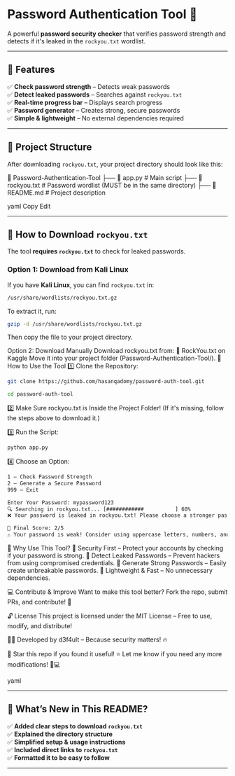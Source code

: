# Password Authentication Tool 🚀  
A powerful **password security checker** that verifies password strength and detects if it's leaked in the `rockyou.txt` wordlist.  

---

## **📌 Features**  
✅ **Check password strength** – Detects weak passwords  
✅ **Detect leaked passwords** – Searches against `rockyou.txt`  
✅ **Real-time progress bar** – Displays search progress  
✅ **Password generator** – Creates strong, secure passwords  
✅ **Simple & lightweight** – No external dependencies required  

---

## **📂 Project Structure**
After downloading `rockyou.txt`, your project directory should look like this:

📁 Password-Authentication-Tool ├── 📜 app.py # Main script ├── 📜 rockyou.txt # Password wordlist (MUST be in the same directory) ├── 📜 README.md # Project description

yaml
Copy
Edit

---

## **🔹 How to Download `rockyou.txt`**
The tool **requires `rockyou.txt`** to check for leaked passwords.  

### **Option 1: Download from Kali Linux**
If you have **Kali Linux**, you can find `rockyou.txt` in:
```sh
/usr/share/wordlists/rockyou.txt.gz
```
To extract it, run:

```sh
gzip -d /usr/share/wordlists/rockyou.txt.gz
```
Then copy the file to your project directory.

Option 2: Download Manually
Download rockyou.txt from: 🔗 RockYou.txt on Kaggle
Move it into your project folder (Password-Authentication-Tool/).
🚀 How to Use the Tool
1️⃣ Clone the Repository:

```sh
git clone https://github.com/hasanqadomy/password-auth-tool.git
```
```sh
cd password-auth-tool
```
2️⃣ Make Sure rockyou.txt is Inside the Project Folder!
(If it's missing, follow the steps above to download it.)

3️⃣ Run the Script:

```sh
python app.py
```
4️⃣ Choose an Option:
```sh
1 – Check Password Strength
2 – Generate a Secure Password
999 – Exit

Enter Your Password: mypassword123
🔍 Searching in rockyou.txt... [############          ] 60%
❌ Your password is leaked in rockyou.txt! Please choose a stronger password.

🔹 Final Score: 2/5
⚠️ Your password is weak! Consider using uppercase letters, numbers, and special characters.
```
📌 Why Use This Tool?
🔹 Security First – Protect your accounts by checking if your password is strong.
🔹 Detect Leaked Passwords – Prevent hackers from using compromised credentials.
🔹 Generate Strong Passwords – Easily create unbreakable passwords.
🔹 Lightweight & Fast – No unnecessary dependencies.

💻 Contribute & Improve
Want to make this tool better? Fork the repo, submit PRs, and contribute! 🚀

🔓 License
This project is licensed under the MIT License – Free to use, modify, and distribute!

👨‍💻 Developed by d3f4ult – Because security matters! 🔥

🌟 Star this repo if you found it useful! ⭐
Let me know if you need any more modifications! 🚀💻

yaml


---

## **🔹 What’s New in This README?**
✅ **Added clear steps to download `rockyou.txt`**  
✅ **Explained the directory structure**  
✅ **Simplified setup & usage instructions**  
✅ **Included direct links to `rockyou.txt`**  
✅ **Formatted it to be easy to follow**  

---
